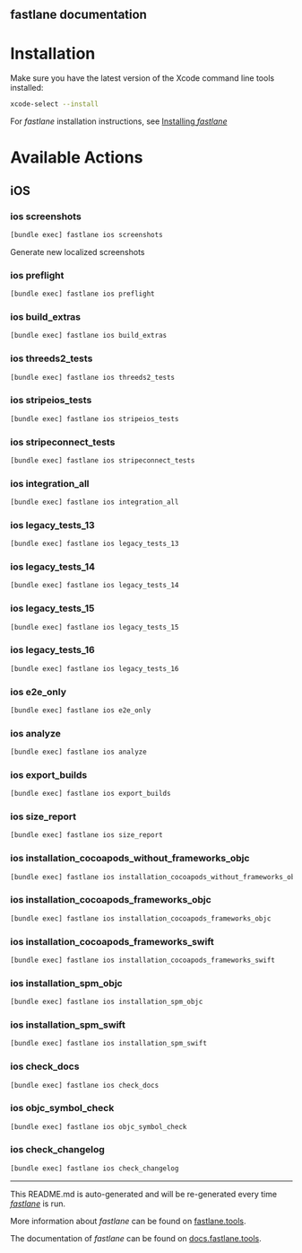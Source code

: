 fastlane documentation
----

# Installation

Make sure you have the latest version of the Xcode command line tools installed:

```sh
xcode-select --install
```

For _fastlane_ installation instructions, see [Installing _fastlane_](https://docs.fastlane.tools/#installing-fastlane)

# Available Actions

## iOS

### ios screenshots

```sh
[bundle exec] fastlane ios screenshots
```

Generate new localized screenshots

### ios preflight

```sh
[bundle exec] fastlane ios preflight
```



### ios build_extras

```sh
[bundle exec] fastlane ios build_extras
```



### ios threeds2_tests

```sh
[bundle exec] fastlane ios threeds2_tests
```



### ios stripeios_tests

```sh
[bundle exec] fastlane ios stripeios_tests
```



### ios stripeconnect_tests

```sh
[bundle exec] fastlane ios stripeconnect_tests
```



### ios integration_all

```sh
[bundle exec] fastlane ios integration_all
```



### ios legacy_tests_13

```sh
[bundle exec] fastlane ios legacy_tests_13
```



### ios legacy_tests_14

```sh
[bundle exec] fastlane ios legacy_tests_14
```



### ios legacy_tests_15

```sh
[bundle exec] fastlane ios legacy_tests_15
```



### ios legacy_tests_16

```sh
[bundle exec] fastlane ios legacy_tests_16
```



### ios e2e_only

```sh
[bundle exec] fastlane ios e2e_only
```



### ios analyze

```sh
[bundle exec] fastlane ios analyze
```



### ios export_builds

```sh
[bundle exec] fastlane ios export_builds
```



### ios size_report

```sh
[bundle exec] fastlane ios size_report
```



### ios installation_cocoapods_without_frameworks_objc

```sh
[bundle exec] fastlane ios installation_cocoapods_without_frameworks_objc
```



### ios installation_cocoapods_frameworks_objc

```sh
[bundle exec] fastlane ios installation_cocoapods_frameworks_objc
```



### ios installation_cocoapods_frameworks_swift

```sh
[bundle exec] fastlane ios installation_cocoapods_frameworks_swift
```



### ios installation_spm_objc

```sh
[bundle exec] fastlane ios installation_spm_objc
```



### ios installation_spm_swift

```sh
[bundle exec] fastlane ios installation_spm_swift
```



### ios check_docs

```sh
[bundle exec] fastlane ios check_docs
```



### ios objc_symbol_check

```sh
[bundle exec] fastlane ios objc_symbol_check
```



### ios check_changelog

```sh
[bundle exec] fastlane ios check_changelog
```



----

This README.md is auto-generated and will be re-generated every time [_fastlane_](https://fastlane.tools) is run.

More information about _fastlane_ can be found on [fastlane.tools](https://fastlane.tools).

The documentation of _fastlane_ can be found on [docs.fastlane.tools](https://docs.fastlane.tools).
